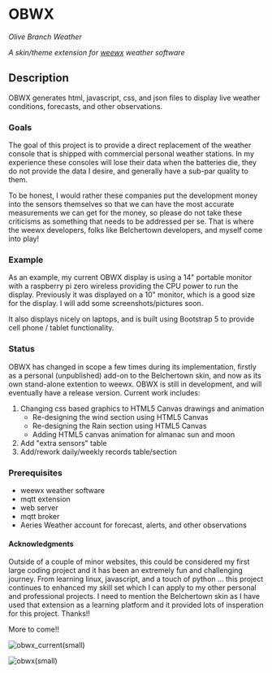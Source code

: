 # OBWX
*Olive Branch Weather*

*A skin/theme extension for [weewx](http://www.weewx.com) weather software*

## Description
OBWX generates html, javascript, css, and json files to display live weather
conditions, forecasts, and other observations.

### Goals
The goal of this project is to provide a direct replacement of the
weather console that is shipped with commercial personal weather stations.
In my experience these consoles will lose their data when the batteries die,
they do not provide the data I desire, and generally have a sub-par quality to them.

To be honest, I would rather these companies put the development money into the sensors
themselves so that we can have the most accurate measurements we can get for the money, so please
do not take these criticisms as something that needs to be addressed per se. That is where the weewx
developers, folks like Belchertown developers, and myself come into play!

### Example
As an example, my current OBWX display is using a 14" portable monitor with a raspberry pi zero wireless
providing the CPU power to run the display. Previously it was displayed on a 10" monitor,
which is a good size for the display. I will add some screenshots/pictures soon.

It also displays nicely on laptops, and is built using Bootstrap 5 to provide cell phone / tablet functionality. 

### Status
OBWX has changed in scope a few times during its implementation, firstly as a personal (unpublished) add-on 
to the Belchertown skin, and now as its own stand-alone extention to weewx.
OBWX is still in development, and will eventually have a release version.
Current work includes:

1) Changing css based graphics to HTML5 Canvas drawings and animation
    * Re-designing the wind section using HTML5 Canvas
    * Re-designing the Rain section using HTML5 Canvas
    * Adding HTML5 canvas animation for almanac sun and moon
2) Add "extra sensors" table
3) Add/rework daily/weekly records table/section

### Prerequisites
* weewx weather software
* mqtt extension
* web server 
* mqtt broker
* Aeries Weather account for forecast, alerts, and other observations

#### Acknowledgments
Outside of a couple of minor websites, this could be considered my first large coding project and it has been
an extremely fun and challenging journey. From learning linux, javascript, and a touch of python ... 
this project continues to enhanced my skill set which I can apply to 
my other personal and professional projects. I need to mention the Belchertown skin as I have
used that extension as a learning platform and it provided lots of insperation for this project. Thanks!!

More to come!!

![obwx_current(small)](https://user-images.githubusercontent.com/116417003/208509364-560b3c28-fcfd-4604-a8e0-4c3a3683a616.PNG)

![obwx(small)](https://user-images.githubusercontent.com/116417003/208509492-5cf0b30d-d955-4058-996a-060f51b9a92e.PNG)


